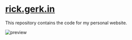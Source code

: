 # <a href="http://rick.gerk.in"> rick.gerk.in </a>

This repository contains the code for my personal website.

![preview](https://github.com/rgerkin/rgerkin.github.io/raw/master/rsc/screenshot.jpg)
